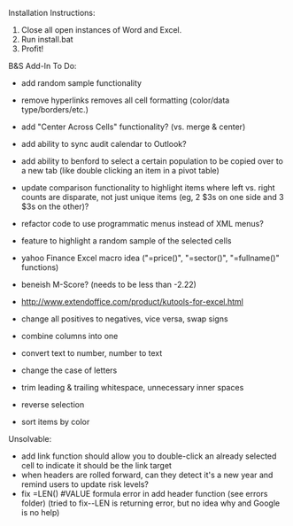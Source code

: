 Installation Instructions:
1. Close all open instances of Word and Excel.
2. Run install.bat
3. Profit!

B&S Add-In To Do:

 - add random sample functionality
 - remove hyperlinks removes all cell formatting (color/data type/borders/etc.)
 - add "Center Across Cells" functionality? (vs. merge & center)
 - add ability to sync audit calendar to Outlook?
 - add ability to benford to select a certain population to be copied over to a new tab (like double clicking an item in a pivot table)
 - update comparison functionality to highlight items where left vs. right counts are disparate, not just unique items (eg, 2 $3s on one side and 3 $3s on the other)?
 - refactor code to use programmatic menus instead of XML menus?
 - feature to highlight a random sample of the selected cells

 - yahoo Finance Excel macro idea ("=price()", "=sector()", "=fullname()" functions)
 - beneish M-Score? (needs to be less than -2.22)
 - http://www.extendoffice.com/product/kutools-for-excel.html
 - change all positives to negatives, vice versa, swap signs
 - combine columns into one
 - convert text to number, number to text
 - change the case of letters
 - trim leading & trailing whitespace, unnecessary inner spaces
 - reverse selection
 - sort items by color

Unsolvable:
 - add link function should allow you to double-click an already selected cell to indicate it should be the link target
 - when headers are rolled forward, can they detect it's a new year and remind users to update risk levels?
 - fix =LEN() #VALUE formula error in add header function (see errors folder) (tried to fix--LEN is returning error, but no idea why and Google is no help)